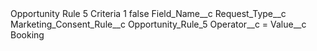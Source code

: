 <?xml version="1.0" encoding="UTF-8"?>
<CustomMetadata xmlns="http://soap.sforce.com/2006/04/metadata" xmlns:xsi="http://www.w3.org/2001/XMLSchema-instance" xmlns:xsd="http://www.w3.org/2001/XMLSchema">
    <label>Opportunity Rule 5 Criteria 1</label>
    <protected>false</protected>
    <values>
        <field>Field_Name__c</field>
        <value xsi:type="xsd:string">Request_Type__c</value>
    </values>
    <values>
        <field>Marketing_Consent_Rule__c</field>
        <value xsi:type="xsd:string">Opportunity_Rule_5</value>
    </values>
    <values>
        <field>Operator__c</field>
        <value xsi:type="xsd:string">=</value>
    </values>
    <values>
        <field>Value__c</field>
        <value xsi:type="xsd:string">Booking</value>
    </values>
</CustomMetadata>

